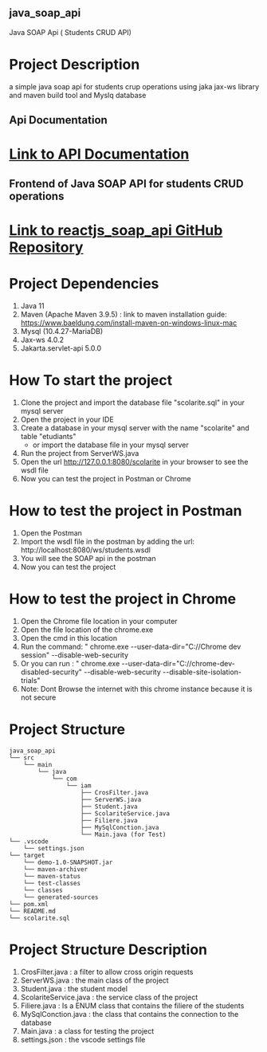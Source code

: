 ## java_soap_api
Java SOAP Api ( Students CRUD API)
# Project Description
a simple java soap api for students crup operations using jaka jax-ws library and maven build tool and Myslq database

## Api Documentation 
# [Link to API Documentation](https://documenter.getpostman.com/view/25366464/2s9YeD9tKR)


## Frontend of Java SOAP API for students CRUD operations
# [Link to reactjs_soap_api GitHub Repository](https://github.com/AmraneAchraf1/reactjs_soap_api)


# Project Dependencies
1. Java 11
2. Maven (Apache Maven 3.9.5) : link to maven installation guide:  https://www.baeldung.com/install-maven-on-windows-linux-mac
3. Mysql (10.4.27-MariaDB)
4. Jax-ws 4.0.2
6. Jakarta.servlet-api 5.0.0


# How To start the project
1. Clone the project and import the database file "scolarite.sql" in your mysql server 
2. Open the project in your IDE
3. Create a database in your mysql server with the name "scolarite" and table "etudiants"
    - or import the database file in your mysql server
4. Run the project from ServerWS.java
5. Open the url http://127.0.0.1:8080/scolarite in your browser to see the wsdl file
6. Now you can test the project in Postman or Chrome


# How to test the project in Postman
1. Open the Postman
2. Import the wsdl file in the postman by adding the url: http://localhost:8080/ws/students.wsdl
3. You will see the SOAP api in the postman
4. Now you can test the project


# How to test the project in Chrome
1. Open the Chrome file location in your computer
2. Open the file location of the chrome.exe
3. Open the cmd in this location
4. Run the command: " chrome.exe --user-data-dir="C://Chrome dev session" --disable-web-security 
5. Or you can run : " chrome.exe --user-data-dir="C://chrome-dev-disabled-security" --disable-web-security --disable-site-isolation-trials"
6. Note: Dont Browse the internet with this chrome instance because it is not secure



# Project Structure
```
java_soap_api
└── src
    └── main
        └── java
            └── com
                └── iam
                    ├── CrosFilter.java
                    ├── ServerWS.java
                    ├── Student.java
                    ├── ScolariteService.java
                    ├── Filiere.java
                    ├── MySqlConction.java
                    └── Main.java (for Test)
└── .vscode
    └── settings.json
└── target
    └── demo-1.0-SNAPSHOT.jar
    └── maven-archiver
    └── maven-status
    └── test-classes
    └── classes
    └── generated-sources
└── pom.xml
└── README.md
└── scolarite.sql

```

# Project Structure Description
1. CrosFilter.java : a filter to allow cross origin requests
2. ServerWS.java : the main class of the project
3. Student.java : the student model
4. ScolariteService.java : the service class of the project
5. Filiere.java : Is a ENUM class that contains the filiere of the students 
6. MySqlConction.java : the class that contains the connection to the database
7. Main.java : a class for testing the project
8. settings.json : the vscode settings file













